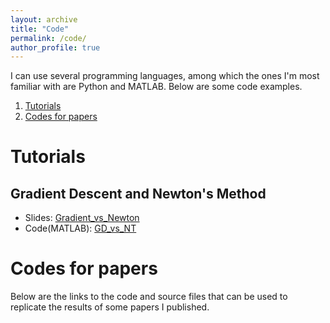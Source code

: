 ```yaml
---
layout: archive
title: "Code"
permalink: /code/
author_profile: true
---
```


I can use several programming languages, among which the ones I'm most familiar with are Python and MATLAB. Below are some code examples.

1. [Tutorials](#tutorials)
2. [Codes for papers](#codes-for-papers)

# Tutorials

## Gradient Descent and Newton's Method
+ Slides: [Gradient_vs_Newton](files/Codes/GD_vs_NT/Gradient_descent_vs_Newton_method.pdf)
+ Code(MATLAB): [GD_vs_NT](files/Codes/GD_vs_NT/Compare.m)

# Codes for papers

Below are the links to the code and source files that can be used to replicate the results of some papers I published.




